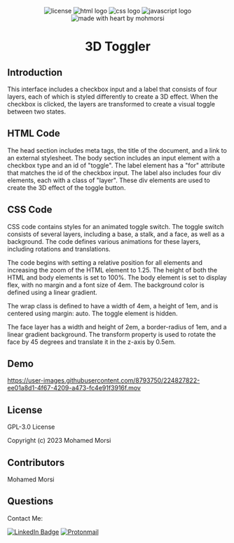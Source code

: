 <div align="center">

![license](https://img.shields.io/github/license/mohmorsi/Space-Byte?style=flat-square)
![html logo](https://img.shields.io/badge/HTML-C75333?style=flat-square&logo=html5&logoColor=white)
![css logo](https://img.shields.io/badge/CSS-3079E9?style=flat-square&logo=css3&logoColor=white)
![javascript logo](https://img.shields.io/badge/JS-ECD74E?style=flat-square&logo=javascript&logoColor=white)
![made with heart by mohmorsi](https://img.shields.io/badge/made%20with%20%E2%9D%A4%EF%B8%8F%20by-mohmorsi-red?style=flat-square)
</div>

<div align="center">

# 3D Toggler

</div>

## Introduction
This interface includes a checkbox input and a label that consists of four layers, each of which is styled differently to create a 3D effect. When the checkbox is clicked, the layers are transformed to create a visual toggle between two states.

## HTML Code

The head section includes meta tags, the title of the document, and a link to an external stylesheet. The body section includes an input element with a checkbox type and an id of "toggle". The label element has a "for" attribute that matches the id of the checkbox input. The label also includes four div elements, each with a class of "layer". These div elements are used to create the 3D effect of the toggle button.

## CSS Code

CSS code contains styles for an animated toggle switch. The toggle switch consists of several layers, including a base, a stalk, and a face, as well as a background. The code defines various animations for these layers, including rotations and translations.

The code begins with setting a relative position for all elements and increasing the zoom of the HTML element to 1.25. The height of both the HTML and body elements is set to 100%. The body element is set to display flex, with no margin and a font size of 4em. The background color is defined using a linear gradient.

The wrap class is defined to have a width of 4em, a height of 1em, and is centered using margin: auto. The toggle element is hidden.

The face layer has a width and height of 2em, a border-radius of 1em, and a linear gradient background. The transform property is used to rotate the face by 45 degrees and translate it in the z-axis by 0.5em.

## Demo




https://user-images.githubusercontent.com/8793750/224827822-ee01a8d1-4f67-4209-a473-fc4e91f3916f.mov






## License
GPL-3.0 License

Copyright (c) 2023 Mohamed Morsi

## Contributors
Mohamed Morsi


## Questions
Contact Me:

[![LinkedIn Badge](https://img.shields.io/badge/LinkedIn-0077B5?style=for-the-badge&logo=linkedin&logoColor=white)](https://www.linkedin.com/in/mohamedammorsi)
[![Protonmail](https://img.shields.io/badge/ProtonMail-8B89CC?style=for-the-badge&logo=protonmail&logoColor=white)](mailto:adudefromearth@protonmail.com)



